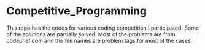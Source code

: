 # Competitive_Programming
This repo has the codes for various coding competition I participated. Some of the solutions are partially solved. Most of the problems are from codechef.com and the file names are problem tags for most of the cases.
